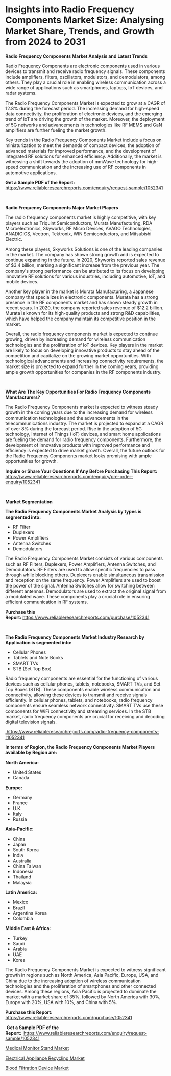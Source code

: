 <p><h1>Insights into Radio Frequency Components Market Size: Analysing Market Share, Trends, and Growth from 2024 to 2031</h1></p><p><strong>Radio Frequency Components Market Analysis and Latest Trends</strong></p>
<p><p>Radio Frequency Components are electronic components used in various devices to transmit and receive radio frequency signals. These components include amplifiers, filters, oscillators, modulators, and demodulators, among others. They play a crucial role in enabling wireless communication across a wide range of applications such as smartphones, laptops, IoT devices, and radar systems.</p><p>The Radio Frequency Components Market is expected to grow at a CAGR of 12.8% during the forecast period. The increasing demand for high-speed data connectivity, the proliferation of electronic devices, and the emerging trend of IoT are driving the growth of the market. Moreover, the deployment of 5G networks and advancements in technologies like RF MEMS and GaN amplifiers are further fueling the market growth.</p><p>Key trends in the Radio Frequency Components Market include a focus on miniaturization to meet the demands of compact devices, the adoption of advanced materials for improved performance, and the development of integrated RF solutions for enhanced efficiency. Additionally, the market is witnessing a shift towards the adoption of mmWave technology for high-speed communication and the increasing use of RF components in automotive applications.</p></p>
<p><strong>Get a Sample PDF of the Report:&nbsp;</strong> <a href="https://www.reliableresearchreports.com/enquiry/request-sample/1052341">https://www.reliableresearchreports.com/enquiry/request-sample/1052341</a></p>
<p>&nbsp;</p>
<p><strong>Radio Frequency Components Major Market Players</strong></p>
<p><p>The radio frequency components market is highly competitive, with key players such as Triquint Semiconductors, Murata Manufacturing, RDA Microelectronics, Skyworks, RF Micro Devices, AVAGO Technologies, ANADIGICS, Vectron, Tektronix, WIN Semiconductors, and Mitsubishi Electric. </p><p>Among these players, Skyworks Solutions is one of the leading companies in the market. The company has shown strong growth and is expected to continue expanding in the future. In 2020, Skyworks reported sales revenue of $3.4 billion, marking a significant increase from the previous year. The company's strong performance can be attributed to its focus on developing innovative RF solutions for various industries, including automotive, IoT, and mobile devices.</p><p>Another key player in the market is Murata Manufacturing, a Japanese company that specializes in electronic components. Murata has a strong presence in the RF components market and has shown steady growth in recent years. In 2020, the company reported sales revenue of $12.2 billion. Murata is known for its high-quality products and strong R&D capabilities, which have helped the company maintain its competitive position in the market.</p><p>Overall, the radio frequency components market is expected to continue growing, driven by increasing demand for wireless communication technologies and the proliferation of IoT devices. Key players in the market are likely to focus on developing innovative products to stay ahead of the competition and capitalize on the growing market opportunities. With technological advancements and increasing connectivity requirements, the market size is projected to expand further in the coming years, providing ample growth opportunities for companies in the RF components industry.</p></p>
<p>&nbsp;</p>
<p><strong>What Are The Key Opportunities For Radio Frequency Components Manufacturers?</strong></p>
<p><p>The Radio Frequency Components market is expected to witness steady growth in the coming years due to the increasing demand for wireless communication technologies and the advancements in the telecommunications industry. The market is projected to expand at a CAGR of over 8% during the forecast period. Rise in the adoption of 5G technology, Internet of Things (IoT) devices, and smart home applications are fueling the demand for radio frequency components. Furthermore, the development of innovative products with improved performance and efficiency is expected to drive market growth. Overall, the future outlook for the Radio Frequency Components market looks promising with ample opportunities for growth.</p></p>
<p><strong>Inquire or Share Your Questions If Any Before Purchasing This Report:</strong> <a href="https://www.reliableresearchreports.com/enquiry/pre-order-enquiry/1052341">https://www.reliableresearchreports.com/enquiry/pre-order-enquiry/1052341</a></p>
<p>&nbsp;</p>
<p><strong>Market Segmentation</strong></p>
<p><strong>The Radio Frequency Components Market Analysis by types is segmented into:</strong></p>
<p><ul><li>RF Filter</li><li>Duplexers</li><li>Power Amplifiers</li><li>Antenna Switches</li><li>Demodulators</li></ul></p>
<p><p>The Radio Frequency Components Market consists of various components such as RF Filters, Duplexers, Power Amplifiers, Antenna Switches, and Demodulators. RF Filters are used to allow specific frequencies to pass through while blocking others. Duplexers enable simultaneous transmission and reception on the same frequency. Power Amplifiers are used to boost the power of the signal. Antenna Switches allow for switching between different antennas. Demodulators are used to extract the original signal from a modulated wave. These components play a crucial role in ensuring efficient communication in RF systems.</p></p>
<p><strong>Purchase this Report:&nbsp;</strong><a href="https://www.reliableresearchreports.com/purchase/1052341">https://www.reliableresearchreports.com/purchase/1052341</a></p>
<p>&nbsp;</p>
<p><strong>The Radio Frequency Components Market Industry Research by Application is segmented into:</strong></p>
<p><ul><li>Cellular Phones</li><li>Tablets and Note Books</li><li>SMART TVs</li><li>STB (Set Top Box)</li></ul></p>
<p><p>Radio frequency components are essential for the functioning of various devices such as cellular phones, tablets, notebooks, SMART TVs, and Set Top Boxes (STB). These components enable wireless communication and connectivity, allowing these devices to transmit and receive signals efficiently. In cellular phones, tablets, and notebooks, radio frequency components ensure seamless network connectivity. SMART TVs use these components for WiFi connectivity and streaming services. In the STB market, radio frequency components are crucial for receiving and decoding digital television signals.</p></p>
<p><a href="https://www.reliableresearchreports.com/radio-frequency-components-r1052341">&nbsp;https://www.reliableresearchreports.com/radio-frequency-components-r1052341</a></p>
<p><strong>In terms of Region, the Radio Frequency Components Market Players available by Region are:</strong></p>
<p>
    <p> <strong> North America: </strong>
        <ul>
            <li>United States</li>
            <li>Canada</li>
        </ul>
        </p> 
    <p> <strong> Europe: </strong>
        <ul>
            <li>Germany</li>
            <li>France</li>
            <li>U.K.</li>
            <li>Italy</li>
            <li>Russia</li>
        </ul>
        </p> 
    <p> <strong> Asia-Pacific: </strong>
        <ul>
            <li>China</li>
            <li>Japan</li>
            <li>South Korea</li>
            <li>India</li>
            <li>Australia</li>
            <li>China Taiwan</li>
            <li>Indonesia</li>
            <li>Thailand</li>
            <li>Malaysia</li>
        </ul>
        </p> 
    <p> <strong> Latin America: </strong>
        <ul>
            <li>Mexico</li>
            <li>Brazil</li>
            <li>Argentina Korea</li>
            <li>Colombia</li>
        </ul>
        </p> 
    <p> <strong> Middle East & Africa: </strong>
        <ul>
            <li>Turkey</li>
            <li>Saudi</li>
            <li>Arabia</li>
            <li>UAE</li>
            <li>Korea</li>
        </ul>
    </p>
    </p>
<p><p>The Radio Frequency Components Market is expected to witness significant growth in regions such as North America, Asia Pacific, Europe, USA, and China due to the increasing adoption of wireless communication technologies and the proliferation of smartphones and other connected devices. Among these regions, Asia Pacific is projected to dominate the market with a market share of 35%, followed by North America with 30%, Europe with 20%, USA with 10%, and China with 5%.</p></p>
<p><strong>Purchase this Report: </strong><a href="https://www.reliableresearchreports.com/purchase/1052341">https://www.reliableresearchreports.com/purchase/1052341</a></p>
<p>&nbsp;<strong>Get a Sample PDF of the Report:&nbsp;&nbsp;</strong><a href="https://www.reliableresearchreports.com/enquiry/request-sample/1052341">https://www.reliableresearchreports.com/enquiry/request-sample/1052341</a></p>
<p><strong></strong></p>
<p><p><a href="https://www.linkedin.com/pulse/medical-monitor-stand-market-trends-analysis-forecasted-period-rgs4e">Medical Monitor Stand Market</a></p><p><a href="https://www.linkedin.com/pulse/electrical-appliance-recycling-market-exploring-share-trends-hqy8e">Electrical Appliance Recycling Market</a></p><p><a href="https://www.linkedin.com/pulse/blood-filtration-device-market-furnishes-information-share-s36ze">Blood Filtration Device Market</a></p></p>